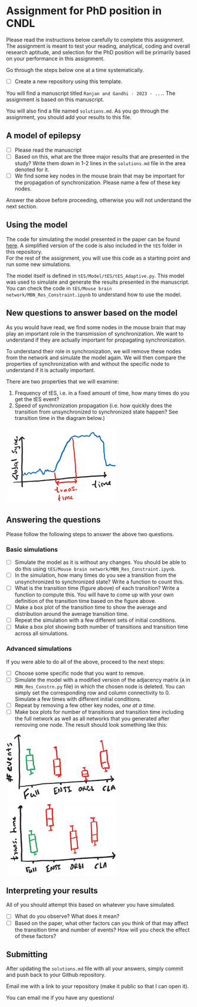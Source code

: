 # Assignment for PhD position in CNDL

Please read the instructions below carefully to complete this assignment. The assignment is meant to test your reading, analytical, coding and overall research aptitude, and selection for the PhD position will be primarily based on your performance in this assignment.

Go through the steps below one at a time systematically.

- [ ] Create a new repository using this template.

You will find a manuscript titled `Ranjan and Gandhi - 2023 - ...`. The assignment is based on this manuscript.

You will also find a file named `solutions.md`. As you go through the assignment, you should add your results to this file.

## A model of epilepsy

- [ ] Please read the manuscript
- [ ] Based on this, what are the three major results that are presented in the study? Write them down in 1-2 lines in the `solutions.md` file in the area denoted for it.
- [ ] We find some key nodes in the mouse brain that may be important for the propagation of synchronization. Please name a few of these key nodes.

Answer the above before proceeding, otherwise you will not understand the next section.

## Using the model

The code for simulating the model presented in the paper can be found [here](https://github.com/csndl-iitd/tES_mesoscale_connectivity_model/). A simplified version of the code is also included in the `tES` folder in this repository.  
For the rest of the assignment, you will use this code as a starting point and run some new simulations.

The model itself is defined in `tES/Model/tES/tES_Adaptive.py`. This model was used to simulate and generate the results presented in the manuscript. You can check the code in `tES/Mouse brain network/MBN_Res_Constraint.ipynb` to understand how to use the model.

## New questions to answer based on the model

As you would have read, we find some nodes in the mouse brain that may play an important role in the transmission of synchronization. We want to understand if they are actually important for propagating synchronization.

To understand their role in synchronization, we will remove these nodes from the network and simulate the model again. We will then compare the properties of synchronization with and without the specific node to understand if it is actually important.

There are two properties that we will examine:
1. Frequency of tES, i.e. in a fixed amount of time, how many times do you get the tES event?
2. Speed of synchronization propagation (i.e. how quickly does the transition from unsynchronized to synchronized state happen? See transition time in the diagram below.)
<img src='transtime.png' width="300">

## Answering the questions
 Please follow the following steps to answer the above two questions.

 ### Basic simulations

 - [ ] Simulate the model as it is without any changes. You should be able to do this using `tES/Mouse brain network/MBN_Res_Constraint.ipynb`.
 - [ ] In the simulation, how many times do you see a transition from the unsynchronized to synchronized state? Write a function to count this.
 - [ ] What is the transition time (figure above) of each transition? Write a function to compute this. You will have to come up with your own definition of the transition time based on the figure above.
 - [ ] Make a box plot of the transition time to show the average and distribution around the average transition time.
 - [ ] Repeat the simulation with a few different sets of initial conditions.
 - [ ] Make a box plot showing both number of transitions and transition time across all simulations.

### Advanced simulations

If you were able to do all of the above, proceed to the next steps:
- [ ] Choose some specific node that you want to remove.
- [ ] Simulate the model with a modified version of the adjacency matrix (`A` in `MBN_Res_Constrn.py` file) in which the chosen node is deleted. You can simply set the corresponding row and column connectivity to 0. Simulate a few times with different initial conditions.
- [ ] Repeat by removing a few other key nodes, _one at a time_.
- [ ] Make box plots for number of transitions and transition time including the full network as well as all networks that you generated after removing one node. The result should look something like this:

<img src='ex-events.png' width='300'> <img src='ex-transtime.png' width='300'>

## Interpreting your results
All of you should attempt this based on whatever you have simulated.

- [ ] What do you observe? What does it mean?
- [ ] Based on the paper, what other factors can you think of that may affect the transition time and number of events? How will you check the effect of these factors?

## Submitting

After updating the `solutions.md` file with all your answers, simply commit and push back to your Github repository.

Email me with a link to your repository (make it public so that I can open it).

You can email me if you have any questions!
